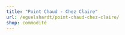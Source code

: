 ```yaml
---
title: "Point Chaud - Chez Claire"
url: /eguelshardt/point-chaud-chez-claire/
shop: commodité
---
```

